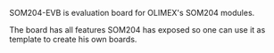 SOM204-EVB is evaluation board for OLIMEX's SOM204 modules.

The board has all features SOM204 has exposed so one can use it as template to create his own boards.

